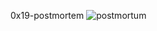 0x19-postmortem
![postmortum](https://github.com/Esubalew197/alx-system_engineering-devops/assets/109427994/594543b5-1bec-4555-bfe7-320e327cf232)
